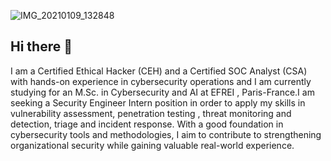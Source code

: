 ![IMG_20210109_132848](https://github.com/user-attachments/assets/fce23840-a8e6-4f27-8c80-f1f4f3177729)
## Hi there 👋
I am a Certified Ethical Hacker (CEH) and a Certified SOC Analyst (CSA) with hands-on experience in cybersecurity operations and I am currently studying for an M.Sc. in Cybersecurity and AI at EFREI , Paris-France.I am seeking a Security Engineer Intern position in order to apply my skills in vulnerability assessment, penetration testing , threat monitoring and detection, triage and incident response. With a good foundation in cybersecurity tools and methodologies, I aim to contribute to strengthening organizational security while gaining valuable real-world experience.
